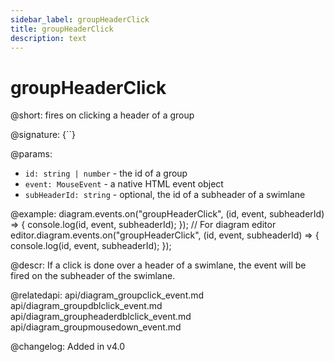 ```yaml
---
sidebar_label: groupHeaderClick
title: groupHeaderClick
description: text
---
```


# groupHeaderClick

@short: fires on clicking a header of a group

@signature: {``}

@params:
- `id: string | number` - the id of a group
- `event: MouseEvent` - a native HTML event object
- `subHeaderId: string` - optional, the id of a subheader of a swimlane

@example:
diagram.events.on("groupHeaderClick", (id, event, subheaderId) => {
    console.log(id, event, subheaderId);
});
// For diagram editor
editor.diagram.events.on("groupHeaderClick", (id, event, subheaderId) => {
    console.log(id, event, subheaderId);
});


@descr:
If a click is done over a header of a swimlane, the event will be fired on the subheader of the swimlane.

@relatedapi:
api/diagram_groupclick_event.md
api/diagram_groupdblclick_event.md
api/diagram_groupheaderdblclick_event.md
api/diagram_groupmousedown_event.md

@changelog:
Added in v4.0
